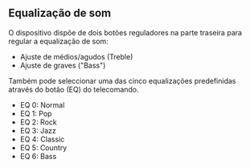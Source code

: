 ## Equalização de som

O dispositivo dispõe de dois botões reguladores na parte traseira para regular a equalização de som:

* Ajuste de médios/agudos (Treble)
* Ajuste de graves ("Bass")

Também pode seleccionar uma das cinco equalizações predefinidas através do botão (EQ) do telecomando.

* EQ 0: Normal
* EQ 1: Pop
* EQ 2: Rock
* EQ 3: Jazz
* EQ 4: Classic
* EQ 5: Country
* EQ 6: Bass
 
